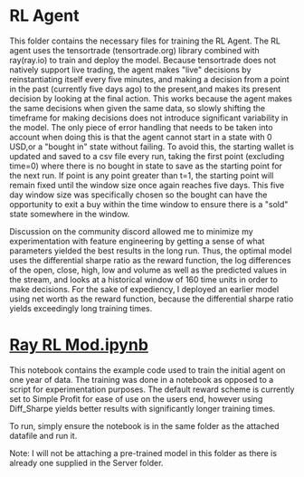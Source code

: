 # RL Agent

This folder contains the necessary files for training the RL Agent. The RL agent uses the tensortrade (tensortrade.org) library combined with ray(ray.io) to train and deploy the model. Because tensortrade does not natively support live trading, the agent makes "live" decisions by reinstantiating itself every five minutes, and making a decision from a point in the past (currently five days ago) to the present,and makes its present decision by looking at the final action. This works because the agent makes the same decisions when given the same data, so slowly shifting the timeframe for making decisions does not introduce significant variability in the model. 
The only piece of error handling that needs to be taken into account when doing this is that the agent cannot start in a state with 0 USD,or a "bought in" state without failing. To avoid this, the starting wallet is updated and saved to a csv file every run, taking the first point (excluding time=0) where there is no bought in state to save as the starting point for the next run. If point is any point greater than t=1, the starting point will remain fixed until the window size once again reaches five days. This five day window size was specifically chosen so the bought can have the opportunity to exit a buy within the time window to ensure there is a "sold" state somewhere in the window.

Discussion on the community discord allowed me to minimize my experimentation with feature engineering by getting a sense of what parameters yielded the best results in the long run. Thus, the optimal model uses the differential sharpe ratio as the reward function, the log differences of the open, close, high, low and volume as well as the predicted values in the stream, and looks at a historical window of 160 time units in order to make decisions. For the sake of expediency, I deployed an earlier model using net worth as the reward function, because the differential sharpe ratio yields exceedingly long training times.

# [Ray RL Mod.ipynb](https://github.com/Gary-McC/TraderbotFinal/blob/main/RL%20Agent/Ray%20RL%20Mod.ipynb)

This notebook contains the example code used to train the initial agent on one year of data. The training was done in a notebook as opposed to a script for experimentation purposes. The default reward scheme is currently set to Simple Profit for ease of use on the users end, however using Diff_Sharpe yields better results with significantly longer training times.

To run, simply ensure the notebook is in the same folder as the attached datafile and run it.

Note: I will not be attaching a pre-trained model in this folder as there is already one supplied in the Server folder.
